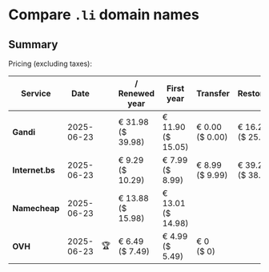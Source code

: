 # Compare `.li` domain names

## Summary

Pricing (excluding taxes):

| Service | Date |  | / Renewed year | First year | Transfer | Restoration |
|--|--|--|--|--|--|--|
| **Gandi** | 2025-06-23 |  | € 31.98<br>($ 39.98) | € 11.90<br>($ 15.05) | € 0.00<br>($ 0.00) | € 16.27<br>($ 25.41) |
| **Internet.bs** | 2025-06-23 |  | € 9.29<br>($ 10.29) | € 7.99<br>($ 8.99) | € 8.99<br>($ 9.99) | € 39.25<br>($ 38.69) |
| **Namecheap** | 2025-06-23 |  | € 13.88<br>($ 15.98) | € 13.01<br>($ 14.98) |  |  |
| **OVH** | 2025-06-23 | 🏆 | € 6.49<br>($ 7.49) | € 4.99<br>($ 5.49) | € 0<br>($ 0) |  |
